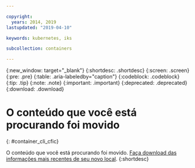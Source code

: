 ```yaml
---

copyright:
  years: 2014, 2019
lastupdated: "2019-04-10"

keywords: kubernetes, iks

subcollection: containers

---
```


{:new_window: target="_blank"}
{:shortdesc: .shortdesc}
{:screen: .screen}
{:pre: .pre}
{:table: .aria-labeledby="caption"}
{:codeblock: .codeblock}
{:tip: .tip}
{:note: .note}
{:important: .important}
{:deprecated: .deprecated}
{:download: .download}




# O conteúdo que você está procurando foi movido
{: #container_cli_cfic}

O conteúdo que você está procurando foi movido. <a href="https://github.com/IBM-Bluemix-Docs/containers/raw/master/Running_single_and_scalable_containers_in_IBM_Cloud_Container_Service.zip">Faça download das informações mais recentes de seu novo local</a>.
{:shortdesc}
